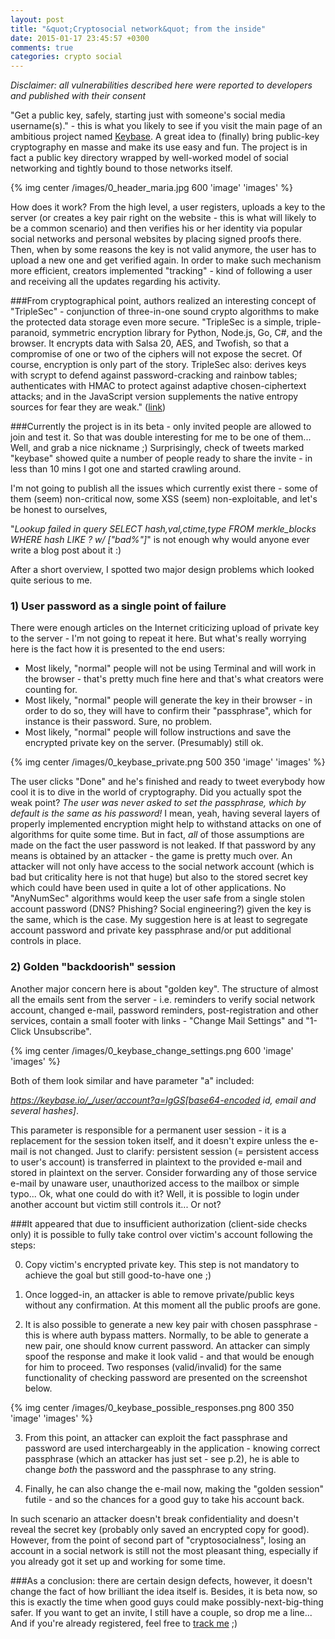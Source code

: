 ```yaml
---
layout: post
title: "&quot;Cryptosocial network&quot; from the inside"
date: 2015-01-17 23:45:57 +0300
comments: true
categories: crypto social
---
```

*Disclaimer: all vulnerabilities described here were reported to developers and published with their consent*

"Get a public key, safely, starting just with someone's social media username(s)." - this is what you likely to see if you visit the main page of an ambitious project named <a href="https://keybase.io">Keybase</a>. 
A great idea to (finally) bring public-key cryptography en masse and make its use easy and fun. 
The project is in fact a public key directory wrapped by well-worked model of social networking and tightly bound to those networks itself.

{% img center /images/0_header_maria.jpg 600 'image' 'images' %}

How does it work? From the high level, a user registers, uploads a key to the server (or creates a key pair right on the website - this is what will likely to be a common scenario) and then verifies his or her identity via popular social networks and personal websites by placing signed proofs there. 
Then, when by some reasons the key is not valid anymore, the user has to upload a new one and get verified again. In order to make such mechanism more efficient, creators implemented "tracking" - kind of following a user and receiving all the updates regarding his activity.

###From cryptographical point, authors realized an interesting concept of "TripleSec" - conjunction of three-in-one sound crypto algorithms to make the protected data storage even more secure.
"TripleSec is a simple, triple-paranoid, symmetric encryption library for Python, Node.js, Go, C#, and the browser. It encrypts data with Salsa 20, AES, and Twofish, so that a compromise of one or two of the ciphers will not expose the secret. Of course, encryption is only part of the story. TripleSec also: derives keys with scrypt to defend against password-cracking and rainbow tables; authenticates with HMAC to protect against adaptive chosen-ciphertext attacks; and in the JavaScript version supplements the native entropy sources for fear they are weak." (<a href="https://keybase.io/triplesec/">link</a>)

###Currently the project is in its beta - only invited people are allowed to join and test it.
So that was double interesting for me to be one of them... Well, and grab a nice nickname ;)
Surprisingly, check of tweets marked "keybase" showed quite a number of people ready to share the invite - in less than 10 mins I got one and started crawling around.

I'm not going to publish all the issues which currently exist there - some of them (seem) non-critical now, some XSS (seem) non-exploitable, and let's be honest to ourselves,
 
 "*Lookup failed in query SELECT hash,val,ctime,type FROM merkle_blocks WHERE hash LIKE ? w/ [\"bad%\"]*"  is not enough why would anyone ever write a blog post about it :)

After a short overview, I spotted two major design problems which looked quite serious to me.

### 1) User password as a single point of failure

There were enough articles on the Internet criticizing upload of private key to the server - I'm not going to repeat it here. But what's really worrying here is the fact how it is presented to the end users: 

 - Most likely, "normal" people will not be using Terminal and will work in the browser - that's pretty much fine here and that's what creators were counting for.
 - Most likely, "normal" people will generate the key in their browser - in order to do so, they will have to confirm their "passphrase", which for instance is their password. Sure, no problem.
 - Most likely, "normal" people will follow instructions and save the encrypted private key on the server. (Presumably) still ok.

{% img center /images/0_keybase_private.png 500 350 'image' 'images' %}

The user clicks "Done" and he's finished and ready to tweet everybody how cool it is to dive in the world of cryptography.
Did you actually spot the weak point? *The user was never asked to set the passphrase, which by default is the same as his password!*
I mean, yeah, having several layers of properly implemented encryption might help to withstand attacks on one of algorithms for quite some time. 
But in fact, *all* of those assumptions are made on the fact the user password is not leaked. If that password by any means is obtained by an attacker - the game is pretty much over. 
An attacker will not only have access to the social network account (which is bad but criticality here is not that huge) but also to the stored secret key which could have been used in quite a lot of other applications.
No "AnyNumSec" algorithms would keep the user safe from a single stolen account password (DNS? Phishing? Social engineering?) given the key is the same, which is the case. My suggestion here is at least to segregate account password and private key passphrase and/or put additional controls in place.

### 2) Golden "backdoorish" session 

Another major concern here is about "golden key". The structure of almost all the emails sent from the server - i.e. reminders to verify social network account, changed e-mail, password reminders, post-registration and other services, contain a small footer with links - "Change Mail Settings" and "1-Click Unsubscribe".

{% img center /images/0_keybase_change_settings.png 600 'image' 'images' %}

Both of them look similar and have parameter "a" included: 

*https://keybase.io/_/user/account?a=lgGS[base64-encoded id, email and several hashes]*.

This parameter is responsible for a permanent user session - it is a replacement for the session token itself, and it doesn't expire unless the e-mail is not changed.
Just to clarify: persistent session (= persistent access to user's account) is transferred in plaintext to the provided e-mail and stored in plaintext on the server. 
Consider forwarding any of those service e-mail by unaware user, unauthorized access to the mailbox or simple typo...
Ok, what one could do with it?
Well, it is possible to login under another account but victim still controls it... Or not? 

###It appeared that due to insufficient authorization (client-side checks only) it is possible to fully take control over victim's account following the steps:

0) Copy victim's encrypted private key. This step is not mandatory to achieve the goal but still good-to-have one ;)

1) Once logged-in, an attacker is able to remove private/public keys without any confirmation. At this moment all the public proofs are gone.

2) It is also possible to generate a new key pair with chosen passphrase - this is where auth bypass matters. 
Normally, to be able to generate a new pair, one should know current password. 
An attacker can simply spoof the response and make it look valid - and that would be enough for him to proceed. 
Two responses (valid/invalid) for the same functionality of checking password are presented on the screenshot below.

{% img center /images/0_keybase_possible_responses.png 800 350 'image' 'images' %}


3) From this point, an attacker can exploit the fact passphrase and password are used interchargeably in the application - knowing correct passphrase (which an attacker has just set - see p.2), he is able to change *both* the password and the passphrase to any string.

4) Finally, he can also change the e-mail now, making the "golden session" futile - and so the chances for a good guy to take his account back.

In such scenario an attacker doesn't break confidentiality and doesn't reveal the secret key (probably only saved an encrypted copy for good). 
However, from the point of second part of "cryptosocialness", losing an account in a social network is still not the most pleasant thing, especially if you already got it set up and working for some time.



###As a conclusion: 
there are certain design defects, however, it doesn't change the fact of how brilliant the idea itself is. 
Besides, it is beta now, so this is exactly the time when good guys could make possibly-next-big-thing safer.
If you want to get an invite, I still have a couple, so drop me a line... And if you're already registered, feel free to <a href="https://keybase.io/my">track me</a> ;)
